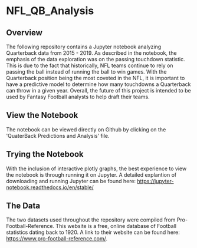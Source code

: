 # NFL_QB_Analysis

## Overview
The following repository contains a Jupyter notebook analyzing Quarterback data from 2015 - 2019. As described in the notebook, the emphasis of the data exploration was on the passing touchdown statistic. This is due to the fact that historically, NFL teams continue to rely on passing the ball instead of running the ball to win games. With the Quarterback position being the most coveted in the NFL, it is important to have a predictive model to determine how many touchdowns a Quarterback can throw in a given year. Overall, the future of this project is intended to be used by Fantasy Football analysts to help draft their teams. 

## View the Notebook
The notebook can be viewed directly on Github by clicking on the 'QuaterBack Predictions and Analysis' file. 

## Trying the Notebook
With the inclusion of interactive plotly graphs, the best experience to view the notebook is through running it on Jupyter. A detailed explantion of downloading and running Jupyter can be found here: https://jupyter-notebook.readthedocs.io/en/stable/

## The Data
The two datasets used throughout the repository were compiled from Pro-Football-Reference. This website is a free, online database of Football statistics dating back to 1920. A link to their website can be found here: https://www.pro-football-reference.com/.